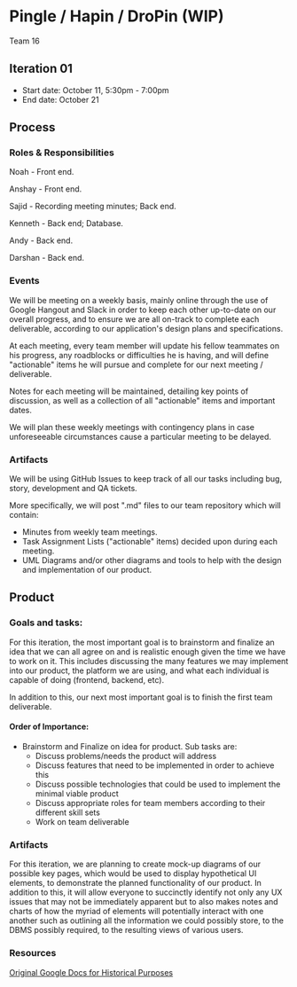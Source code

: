 # Pingle / Hapin / DroPin (WIP)
Team 16

## Iteration 01

 * Start date: October 11, 5:30pm - 7:00pm
 * End date: October 21

## Process

### Roles & Responsibilities

Noah - Front end.

Anshay - Front end.

Sajid - Recording meeting minutes; Back end.

Kenneth - Back end; Database.

Andy - Back end.

Darshan - Back end.

### Events

We will be meeting on a weekly basis, mainly online through the use of
Google Hangout and Slack in order to keep each other up-to-date on our overall
progress, and to ensure we are all on-track to complete each deliverable,
according to our application's design plans and specifications.

At each meeting, every team member will update his fellow teammates on his
progress, any roadblocks or difficulties he is having, and will define
"actionable" items he will pursue and complete for our next meeting / deliverable.

Notes for each meeting will be maintained, detailing key points of discussion,
as well as a collection of all "actionable" items and important dates.

We will plan these weekly meetings with contingency plans in case unforeseeable
circumstances cause a particular meeting to be delayed.

### Artifacts

We will be using GitHub Issues to keep track of all our tasks including bug, story, development and QA tickets.

More specifically, we will post ".md" files to our team repository which will contain:
 * Minutes from weekly team meetings.
 * Task Assignment Lists ("actionable" items) decided upon during each meeting.
 * UML Diagrams and/or other diagrams and tools to help with the design and implementation of our product.

## Product

### Goals and tasks:

For this iteration, the most important goal is to brainstorm and finalize an idea that we can all agree on and is realistic enough given the time we have to work on it. This includes discussing the many features we may implement into our product, the platform we are using, and what each individual is capable of doing (frontend, backend, etc).

In addition to this, our next most important goal is to finish the first team deliverable.

#### Order of Importance:

 * Brainstorm and Finalize on idea for product. Sub tasks are:
   * Discuss problems/needs the product will address
   * Discuss features that need to be implemented in order to achieve this
   * Discuss possible technologies that could be used to implement the minimal viable product
   * Discuss appropriate roles for team members according to their different skill sets
   * Work on team deliverable

### Artifacts

For this iteration, we are planning to create mock-up diagrams of our possible key pages, which would be used to display hypothetical UI elements, to demonstrate the planned functionality of our product. In addition to this, it will allow everyone to succinctly identify not only any UX issues that may not be immediately apparent but to also makes notes and charts of how the myriad of elements will potentially interact with one another such as outlining all the information we could possibly store, to the DBMS possibly required, to the resulting views of various users.

### Resources

[Original Google Docs for Historical Purposes](https://docs.google.com/document/d/1OYAroTSgMiLIGQLJKq1drYYsi1uI5GadhCo3lpJ4oeI/edit?usp=sharing)
